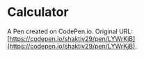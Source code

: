 # Calculator

A Pen created on CodePen.io. Original URL: [https://codepen.io/shaktiv29/pen/LYWrKjB](https://codepen.io/shaktiv29/pen/LYWrKjB).


